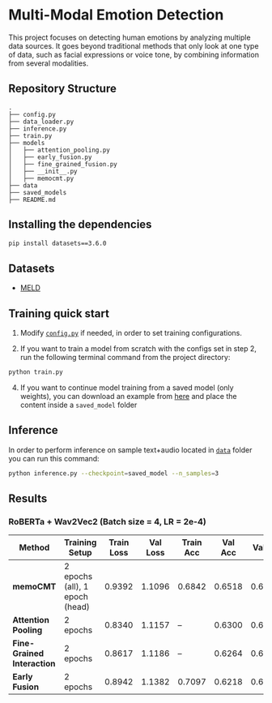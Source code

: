# Multi-Modal Emotion Detection

This project focuses on detecting human emotions by analyzing multiple data sources. It goes beyond traditional methods that only look at one type of data, such as facial expressions or voice tone, by combining information from several modalities.

## Repository Structure
```
.
├── config.py
├── data_loader.py
├── inference.py
├── train.py
├── models
│   ├── attention_pooling.py
│   ├── early_fusion.py
│   ├── fine_grained_fusion.py
│   ├── __init__.py
│   ├── memocmt.py
├── data
├── saved_models
├── README.md
```



## Installing the dependencies


```bash
pip install datasets==3.6.0
```

## Datasets

- [MELD](https://affective-meld.github.io/)

## Training quick start

1. Modify [`config.py`](configs.py)
   if needed, in order to set training configurations.

3. If you want to train a model from scratch with the configs set in step 2, run the following terminal command from the project directory:

```bash
python train.py
```

4. If you want to continue model training from a saved model (only weights), you can download an example
   from [here](https://drive.google.com/) and
   place the content inside a `saved_model` folder



## Inference

In order to perform inference on  sample text+audio located in [`data`](data/) folder you can run this command:

 ```bash
python inference.py --checkpoint=saved_model --n_samples=3 
```


## Results
### RoBERTa + Wav2Vec2 (Batch size = 4, LR = 2e-4)

| Method                         | Training Setup                   | Train Loss | Val Loss | Train Acc | Val Acc | Val F1  |
|--------------------------------|----------------------------------|------------|----------|-----------|---------|---------|
| **memoCMT**                    | 2 epochs (all), 1 epoch (head)  | 0.9392     | 1.1096   | 0.6842    | 0.6518  | 0.6251  |
| **Attention Pooling**          | 2 epochs                        | 0.8340     | 1.1157   | –         | 0.6300  | 0.6183  |
| **Fine-Grained Interaction**   | 2 epochs                        | 0.8617     | 1.1186   | –         | 0.6264  | 0.6016  |
| **Early Fusion**               | 2 epochs                        | 0.8942     | 1.1382   | 0.7097    | 0.6218  | 0.6042  |


